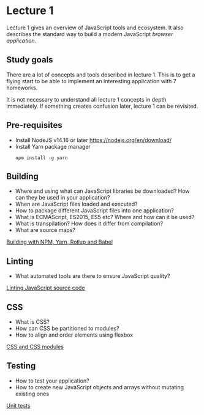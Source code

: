 # Lecture 1

Lecture 1 gives an overview of JavaScript tools and ecosystem. It also
describes the standard way to build a modern JavaScript *browser application*.

## Study goals

There are a lot of concepts and tools described in lecture 1. This is to get a
flying start to be able to implement an interesting application with 7
homeworks.

It is not necessary to understand all lecture 1 concepts in depth immediately.
If something creates confusion later, lecture 1 can be revisited.

## Pre-requisites

* Install NodeJS v14.16 or later https://nodejs.org/en/download/
* Install Yarn package manager 
   ```shell
   npm install -g yarn
   ```

## Building
* Where and using what can JavaScript libraries be downloaded? How can they be used in your application?
* When are JavaScript files loaded and executed?
* How to package different JavaScript files into one application?
* What is ECMAScript, ES2015, ES5 etc? Where and how can it be used?
* What is transpilation? How does it differ from compilation?
* What are source maps?

[Building with NPM, Yarn, Rollup and Babel](./building.md)

## Linting
* What automated tools are there to ensure JavaScript quality?

[Linting JavaScript source code](./linting.md)

## CSS
* What is CSS?
* How can CSS be partitioned to modules?
* How to align and order elements using flexbox

[CSS and CSS modules](./css_modules.md)

## Testing
* How to test your application?
* How to create new JavaScript objects and arrays without mutating existing ones

[Unit tests](./unit_tests.md)
